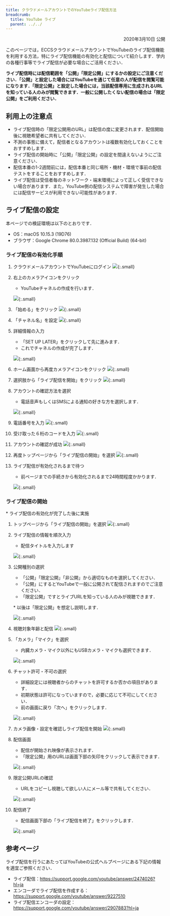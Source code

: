 ```yaml
---
title: クラウドメールアカウントでのYouTubeライブ配信方法
breadcrumb:
  title: YouTube ライブ
  parent: ../../
---
```


<div style="text-align: right">
<p>2020年3月10日 公開</p>
</div>

このページでは，ECCSクラウドメールアカウントでYouTubeのライブ配信機能を利用する方法，特にライブ配信機能の有効化と配信について紹介します．学内の各種行事等でライブ配信が必要な場合にご活用ください．

**ライブ配信時には配信範囲を「公開」「限定公開」にするかの設定にご注意ください．「公開」と設定した場合にはYouTubeを通じて任意の人が配信を閲覧可能になります．「限定公開」と設定した場合には，当該配信専用に生成されるURLを知っている人のみが閲覧できます．一般に公開したくない配信の場合は「限定公開」をご利用ください．**

## 利用上の注意点

* ライブ配信時の「限定公開用のURL」は配信の度に変更されます．配信開始後に視聴希望者に共有してください．
* 不測の事態に備えて，配信者となるアカウントは複数有効化しておくことをおすすめします．
* ライブ配信の開始時に「公開」「限定公開」の設定を間違えないようにご注意ください．
* 配信本番の1-2週間前には，配信本番と同じ場所・機材・環境で事前の配信テストをすることをおすすめします．
* ライブ配信は受信者毎のネットワーク・端末環境によって正しく受信できない場合があります．また，YouTube側の配信システムで障害が発生した場合には配信サービスが利用できない可能性があります．

## ライブ配信の設定

本ページでの検証環境は以下のとおりです．

* OS：macOS 10.15.3 (19D76)
* ブラウザ：Google Chrome 80.0.3987.132 (Official Build) (64-bit)

### ライブ配信の有効化⼿順

1. クラウドメールアカウントでYouTubeにログイン
    ![](./home.png){:.small}
2. 右上のカメラアイコンをクリック
    * YouTubeチャネルの作成を⾏います．

    ![](./create-channel.drawio.png){:.small}
3. 「始める」をクリック
    ![](./create-channel-start.drawio.png){:.small}
4. 「チャネル名」を設定
    ![](./create-channel-name.drawio.png){:.small}
5. 詳細情報の⼊⼒
    * 「SET UP LATER」をクリックして先に進みます．
    * これでチャネルの作成が完了します．

    ![](./create-channel-detail.drawio.png){:.small}
6. ホーム画⾯から再度カメラアイコンをクリック
    ![](./home-camera.drawio.png){:.small}
7. 選択肢から「ライブ配信を開始」をクリック
    ![](./start-live-1.drawio.png){:.small}
8. アカウントの確認⽅法を選択
    * 電話⾳声もしくはSMSによる通知の好きな⽅を選択します．

    ![](./verify-account-1.drawio.png){:.small}
9. 電話番号を⼊⼒
    ![](./verify-account-2.drawio.png){:.small}
10. 受け取った６桁のコードを⼊⼒
    ![](./verify-account-3.drawio.png){:.small}
11. アカウントの確認が成功
    ![](./verify-account-4.drawio.png){:.small}
12. 再度トップページから「ライブ配信の開始」を選択
    ![](./start-live-2.drawio.png){:.small}
13. ライブ配信が有効化されるまで待つ
    * 前ページまでの⼿続きから有効化されるまで24時間程度かかります．

    ![](./live-wait.png){:.small}

### ライブ配信の開始

\* ライブ配信の有効化が完了した後に実施

1. トップページから「ライブ配信の開始」を選択
    ![](./start-live-2.drawio.png){:.small}
2. ライブ配信の情報を順次⼊⼒
    * 配信タイトルを⼊⼒します

    ![](./live-name.drawio.png){:.small}
3. 公開種別の選択
    * 「公開」「限定公開」「⾮公開」から適切なものを選択してください．
    * 「公開」にするとYouTubeで⼀般に公開されて配信されますのでご注意ください．
    * 「限定公開」ですとライブURLを知っている⼈のみが視聴できます．

    \* 以後は「限定公開」を想定し説明します．

    ![](./live-public.drawio.png){:.small}

4. 視聴対象年齢と配信
    ![](./live-age.drawio.png){:.small}
5. 「カメラ」「マイク」を選択
    * 内臓カメラ・マイク以外にもUSBカメラ・マイクも選択できます．

    ![](./live-camera.drawio.png){:.small}
6. チャット許可・不可の選択
    * 詳細設定には視聴者からのチャットを許可するか否かの項⽬があります．
    * 初期状態は許可になっていますので，必要に応じて不可にしてください．
    * 前の画⾯に戻り「次へ」をクリックします．

    ![](./live-chat.drawio.png){:.small}
7. カメラ画像・設定を確認しライブ配信を開始
    ![](./live-start.drawio.png){:.small}
8. 配信画⾯
    * 配信が開始され映像が表⽰されます．
    * 「限定公開」⽤のURLは画⾯下部の⽮印をクリックして表⽰できます．

    ![](./live.drawio.png){:.small}
9. 限定公開URLの確認
    * URLをコピーし視聴して欲しい⼈にメール等で共有してください．

    ![](./share-url.drawio.png){:.small}
10. 配信終了
    * 配信画⾯下部の「ライブ配信を終了」をクリックします．

    ![](./live-end.drawio.png){:.small}

## 参考ページ

ライブ配信を行うにあたってはYouTubeの公式ヘルプページにある下記の情報を適宜ご参照ください．

* ライブ配信：<https://support.google.com/youtube/answer/2474026?hl=ja>
* エンコーダでライブ配信を作成する：<https://support.google.com/youtube/answer/9227510>
* ライブ配信エンコーダの設定：<https://support.google.com/youtube/answer/2907883?hl=ja>
